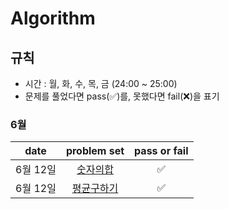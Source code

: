 # Algorithm

## 규칙
- 시간 : 월, 화, 수, 목, 금 (24:00 ~ 25:00)
- 문제를 풀었다면 pass(✅)를, 못했다면 fail(❌)을 표기

### 6월
| date       | problem set          | pass or fail |
| :----------: | :--------------------: | :----: |
|6월 12일| [숫자의합](https://www.acmicpc.net/problem/11720) | ✅ |
|6월 12일| [평균구하기](https://www.acmicpc.net/problem/11720) | ✅ |
